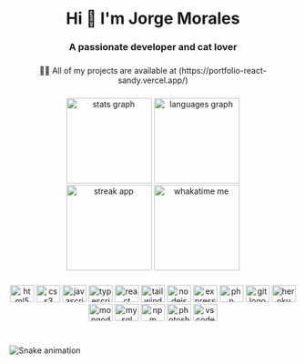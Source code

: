 <h1 align="center">Hi 👋  I'm Jorge Morales</h1>

###

<h3 align="center">A passionate developer and cat lover</h3>

###

 <p align="center">👨‍💻 All of my projects are available at (https://portfolio-react-sandy.vercel.app/)</p>


###

<div align="center">
  <img src="https://github-readme-stats.vercel.app/api?hide_title=false&hide_rank=false&show_icons=false&include_all_commits=true&count_private=true&disable_animations=false&theme=tokyonight&locale=en&hide_border=true&username=joshwawo" height="150" alt="stats graph"  />
  <img src="https://github-readme-stats.vercel.app/api/top-langs?locale=en&hide_title=false&layout=compact&card_width=320&langs_count=5&theme=dracula&hide_border=true&username=joshwawo" height="150" alt="languages graph"  />
 <br>
 <img src="https://github-readme-streak-stats.herokuapp.com/?user=joshwawo&theme=darcula&hide_border=true" height="150" alt="streak app" >
 <img src="https://github-readme-stats.vercel.app/api/wakatime?username=Joshwawo&theme=dark&border_radius=1&border_color=010107" height="150" alt="whakatime me" >

</div>
 



###

<div align="center">
  <img src="https://cdn.jsdelivr.net/gh/devicons/devicon/icons/html5/html5-original.svg" height="30" width="42" alt="html5 logo"  />
  <img src="https://cdn.jsdelivr.net/gh/devicons/devicon/icons/css3/css3-original.svg" height="30" width="42" alt="css3 logo"  />
  <img src="https://cdn.jsdelivr.net/gh/devicons/devicon/icons/javascript/javascript-plain.svg" height="30" width="42" alt="javascript logo"  />
  <img src="https://cdn.jsdelivr.net/gh/devicons/devicon/icons/typescript/typescript-original.svg" height="30" width="42" alt="typescript logo"  />
  <img src="https://cdn.jsdelivr.net/gh/devicons/devicon/icons/react/react-original.svg" height="30" width="42" alt="react logo"  />
  <img src="https://cdn.jsdelivr.net/gh/devicons/devicon/icons/tailwindcss/tailwindcss-plain.svg" height="30" width="42" alt="tailwindcss logo"  />
  <img src="https://cdn.jsdelivr.net/gh/devicons/devicon/icons/nodejs/nodejs-original.svg" height="30" width="42" alt="nodejs logo"  />
  <img src="https://user-images.githubusercontent.com/25181517/183859966-a3462d8d-1bc7-4880-b353-e2cbed900ed6.png" height="30" width="42" alt="express logo"  />
  <img src="https://cdn.jsdelivr.net/gh/devicons/devicon/icons/php/php-plain.svg" height="30" width="42" alt="php logo"  />
  <img src="https://cdn.jsdelivr.net/gh/devicons/devicon/icons/git/git-plain.svg" height="30" width="42" alt="git logo"  />
  <img src="https://cdn.jsdelivr.net/gh/devicons/devicon/icons/heroku/heroku-plain.svg" height="30" width="42" alt="heroku logo"  />
  <img src="https://cdn.jsdelivr.net/gh/devicons/devicon/icons/mongodb/mongodb-plain.svg" height="30" width="42" alt="mongodb logo"  />
  <img src="https://cdn.jsdelivr.net/gh/devicons/devicon/icons/mysql/mysql-original-wordmark.svg" height="30" width="42" alt="mysql logo"  />
  <img src="https://cdn.jsdelivr.net/gh/devicons/devicon/icons/npm/npm-original-wordmark.svg" height="30" width="42" alt="npm logo"  />
  <img src="https://cdn.jsdelivr.net/gh/devicons/devicon/icons/photoshop/photoshop-plain.svg" height="30" width="42" alt="photoshop logo"  />
  <img src="https://cdn.jsdelivr.net/gh/devicons/devicon/icons/vscode/vscode-original.svg" height="30" width="42" alt="vscode logo"  />
</div>

###

<br clear="both">

<img href="https://raw.githubusercontent.com/joshwawo/joshwawo/blob/output/snake.svg" alt="Snake animation" />

###
